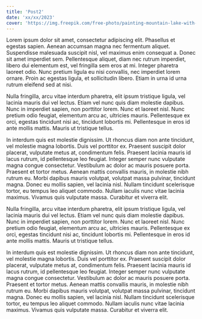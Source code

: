 ```yaml
---
title: 'Post2'
date: 'xx/xx/2023'
cover: 'https://img.freepik.com/free-photo/painting-mountain-lake-with-mountain-background_188544-9126.jpg?size=626&ext=jpg&ga=GA1.1.386372595.1698019200&semt=sph'
---
```

Lorem ipsum dolor sit amet, consectetur adipiscing elit. Phasellus et egestas sapien. Aenean accumsan magna nec fermentum aliquet. Suspendisse malesuada suscipit nisl, vel maximus enim consequat a. Donec sit amet imperdiet sem. Pellentesque aliquet, diam nec rutrum imperdiet, libero dui elementum est, vel fringilla sem eros at mi. Integer pharetra laoreet odio. Nunc pretium ligula eu nisi convallis, nec imperdiet lorem ornare. Proin ac egestas ligula, et sollicitudin libero. Etiam in urna id urna rutrum eleifend sed at nisi.

Nulla fringilla, arcu vitae interdum pharetra, elit ipsum tristique ligula, vel lacinia mauris dui vel lectus. Etiam vel nunc quis diam molestie dapibus. Nunc in imperdiet sapien, non porttitor lorem. Nunc et laoreet nisl. Nunc pretium odio feugiat, elementum arcu ac, ultricies mauris. Pellentesque ex orci, egestas tincidunt nisi ac, tincidunt lobortis mi. Pellentesque in eros id ante mollis mattis. Mauris ut tristique tellus.

In interdum quis est molestie dignissim. Ut rhoncus diam non ante tincidunt, vel molestie magna lobortis. Duis vel porttitor ex. Praesent suscipit dolor placerat, vulputate metus at, condimentum felis. Praesent lacinia mauris id lacus rutrum, id pellentesque leo feugiat. Integer semper nunc vulputate magna congue consectetur. Vestibulum ac dolor ac mauris posuere porta. Praesent et tortor metus. Aenean mattis convallis mauris, in molestie nibh rutrum eu. Morbi dapibus mauris volutpat, volutpat massa pulvinar, tincidunt magna. Donec eu mollis sapien, vel lacinia nisl. Nullam tincidunt scelerisque tortor, eu tempus leo aliquet commodo. Nullam iaculis nunc vitae lacinia maximus. Vivamus quis vulputate massa. Curabitur et viverra elit.

Nulla fringilla, arcu vitae interdum pharetra, elit ipsum tristique ligula, vel lacinia mauris dui vel lectus. Etiam vel nunc quis diam molestie dapibus. Nunc in imperdiet sapien, non porttitor lorem. Nunc et laoreet nisl. Nunc pretium odio feugiat, elementum arcu ac, ultricies mauris. Pellentesque ex orci, egestas tincidunt nisi ac, tincidunt lobortis mi. Pellentesque in eros id ante mollis mattis. Mauris ut tristique tellus.

In interdum quis est molestie dignissim. Ut rhoncus diam non ante tincidunt, vel molestie magna lobortis. Duis vel porttitor ex. Praesent suscipit dolor placerat, vulputate metus at, condimentum felis. Praesent lacinia mauris id lacus rutrum, id pellentesque leo feugiat. Integer semper nunc vulputate magna congue consectetur. Vestibulum ac dolor ac mauris posuere porta. Praesent et tortor metus. Aenean mattis convallis mauris, in molestie nibh rutrum eu. Morbi dapibus mauris volutpat, volutpat massa pulvinar, tincidunt magna. Donec eu mollis sapien, vel lacinia nisl. Nullam tincidunt scelerisque tortor, eu tempus leo aliquet commodo. Nullam iaculis nunc vitae lacinia maximus. Vivamus quis vulputate massa. Curabitur et viverra elit.